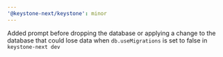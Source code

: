 ```yaml
---
'@keystone-next/keystone': minor
---
```


Added prompt before dropping the database or applying a change to the database that could lose data when `db.useMigrations` is set to false in `keystone-next dev`
